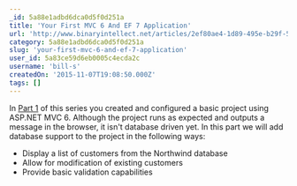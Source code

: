 ```yaml
---
_id: 5a88e1adbd6dca0d5f0d251a
title: 'Your First MVC 6 And EF 7 Application'
url: 'http://www.binaryintellect.net/articles/2ef80ae4-1d89-495e-b29f-5d6d3161cb93.aspx'
category: 5a88e1adbd6dca0d5f0d251a
slug: 'your-first-mvc-6-and-ef-7-application'
user_id: 5a83ce59d6eb0005c4ecda2c
username: 'bill-s'
createdOn: '2015-11-07T19:08:50.000Z'
tags: []
---
```


In <a href="http://www.binaryintellect.net/articles/895b33a8-0827-4e54-83d6-4938c46810b4.aspx">Part 1</a> of this series you created and configured a basic project using ASP.NET MVC 6. Although the project runs as expected and outputs a message in the browser, it isn't database driven yet. In this part we will add database support to the project in the following ways:
<ul>
	<li>Display a list of customers from the Northwind database</li>
	<li>Allow for modification of existing customers</li>
	<li>Provide basic validation capabilities</li>
</ul>
